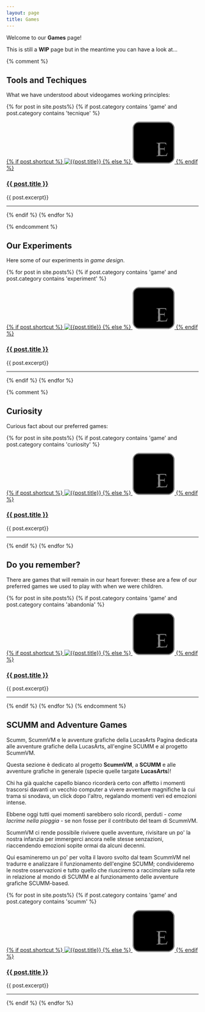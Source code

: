```yaml
---
layout: page
title: Games
---
```


Welcome to our **Games** page!

This is still a **WIP** page but in the meantime you can have a look at...

{% comment %}
## Tools and Techiques

What we have understood about videogames working principles:

{% for post in site.posts%}
{% if post.category contains 'game' and post.category contains 'tecnique' %}

<div>
<a href="{{post.url}}">
{% if post.shortcut %}
<img src="/assets/images/shortcuts/{{post.shortcut}}" alt="{{post.title}}" class="shortcut-image"/>
{% else %}
<img src="/assets/images/shortcuts/shortcut-E.png" alt="{{post.title}}" class="shortcut-image"/>
{% endif %}
</a>

<h3 class="post-title"><a href="{{post.url}}">{{ post.title }}</a></h3>
{{ post.excerpt}}

<hr class="clear" />
</div>

{% endif %}
{% endfor %}

{% endcomment %}

## Our Experiments

Here some of our experiments in _game design_.


{% for post in site.posts%}
{% if post.category contains 'game' and post.category contains 'experiment' %}

<div>
<a href="{{post.url}}">
{% if post.shortcut %}
<img src="/assets/images/shortcuts/{{post.shortcut}}" alt="{{post.title}}" class="shortcut-image"/>
{% else %}
<img src="/assets/images/shortcuts/shortcut-E.png" alt="{{post.title}}" class="shortcut-image"/>
{% endif %}
</a>

<h3 class="post-title"><a href="{{post.url}}">{{ post.title }}</a></h3>
{{ post.excerpt}}

<hr class="clear" />
</div>

{% endif %}
{% endfor %}


{% comment %}
## Curiosity

Curious fact about our preferred games:

{% for post in site.posts%}
{% if post.category contains 'game' and post.category contains 'curiosity' %}

<div>
<a href="{{post.url}}">
{% if post.shortcut %}
<img src="/assets/images/shortcuts/{{post.shortcut}}" alt="{{post.title}}" class="shortcut-image"/>
{% else %}
<img src="/assets/images/shortcuts/shortcut-E.png" alt="{{post.title}}" class="shortcut-image"/>
{% endif %}
</a>

<h3 class="post-title"><a href="{{post.url}}">{{ post.title }}</a></h3>
{{ post.excerpt}}

<hr class="clear" />
</div>

{% endif %}
{% endfor %}


## Do you remember?

There are games that will remain in our heart forever: these are a few of our preferred games we used to play with when we were children.

{% for post in site.posts%}
{% if post.category contains 'game' and post.category contains 'abandonia' %}

<div>
<a href="{{post.url}}">
{% if post.shortcut %}
<img src="/assets/images/shortcuts/{{post.shortcut}}" alt="{{post.title}}" class="shortcut-image"/>
{% else %}
<img src="/assets/images/shortcuts/shortcut-E.png" alt="{{post.title}}" class="shortcut-image"/>
{% endif %}
</a>

<h3 class="post-title"><a href="{{post.url}}">{{ post.title }}</a></h3>
{{ post.excerpt}}

<hr class="clear" />
</div>

{% endif %}
{% endfor %}
{% endcomment %}


## SCUMM and Adventure Games

Scumm, ScummVM e le avventure grafiche della LucasArts
Pagina dedicata alle avventure grafiche della LucasArts, all'engine SCUMM e al progetto ScummVM.

Questa sezione è dedicato al progetto **ScummVM**, a **SCUMM** e alle avventure grafiche in generale (specie quelle targate **LucasArts**)!

Chi ha già qualche capello bianco ricorderà certo con affetto i momenti trascorsi davanti un vecchio computer a vivere avventure magnifiche la cui trama si snodava, un click dopo l'altro, regalando momenti veri ed emozioni intense.

Ebbene oggi tutti quei momenti sarebbero solo ricordi, perduti - _come lacrime nella pioggia_ - se non fosse per il contributo del team di ScummVM.

ScummVM ci rende possibile rivivere quelle avventure, rivisitare un po' la nostra infanzia per immergerci ancora nelle stesse senzazioni, riaccendendo emozioni sopite ormai da alcuni decenni.

Qui esamineremo un po' per volta il lavoro svolto dal team ScummVM nel tradurre e analizzare il funzionamento dell'engine SCUMM; condivideremo le nostre osservazioni e tutto quello che riusciremo a raccimolare sulla rete in relazione al mondo di SCUMM e al funzionamento delle avventure grafiche SCUMM-based.

{% for post in site.posts%}
{% if post.category contains 'game' and post.category contains 'scumm' %}

<div>
<a href="{{post.url}}">
{% if post.shortcut %}
<img src="/assets/images/shortcuts/{{post.shortcut}}" alt="{{post.title}}" class="shortcut-image"/>
{% else %}
<img src="/assets/images/shortcuts/shortcut-E.png" alt="{{post.title}}" class="shortcut-image"/>
{% endif %}
</a>

<h3 class="post-title"><a href="{{post.url}}">{{ post.title }}</a></h3>
{{ post.excerpt}}

<hr class="clear" />
</div>

{% endif %}
{% endfor %}
